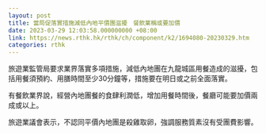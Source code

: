 ```yaml
---
layout: post
title: 當局促落實措施減低內地平價團滋擾　餐飲業稱或要加價
date: 2023-03-29 12:03:58.000000000 +08:00
link: https://news.rthk.hk/rthk/ch/component/k2/1694080-20230329.htm
categories: rthk
---
```


旅遊業監管局要求業界落實多項措施，減低內地團在九龍城區用餐造成的滋擾，包括用餐須預約、用膳時間至少30分鐘等，措施要在明日或之前全面落實。

有餐飲業界說，經營內地團餐的食肆利潤低，增加用餐時間後，餐廳可能要加價兩成或以上。

旅遊業議會表示，不認同平價內地團是殺雞取卵，強調服務質素沒有受團費影響。
